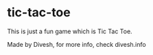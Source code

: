 # tic-tac-toe


This is just a fun game which is Tic Tac Toe.


Made by Divesh, for more info, check divesh.info
